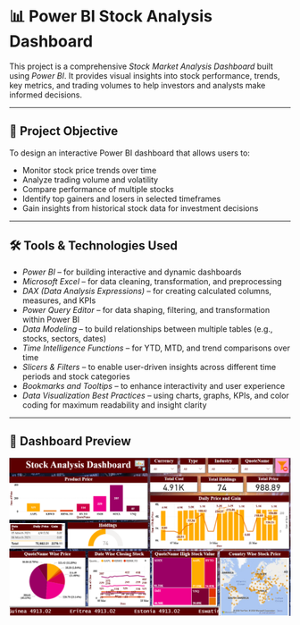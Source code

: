 # 📊 Power BI Stock Analysis Dashboard

This project is a comprehensive *Stock Market Analysis Dashboard* built using *Power BI*. It provides visual insights into stock performance, trends, key metrics, and trading volumes to help investors and analysts make informed decisions.

---

## 🧠 Project Objective

To design an interactive Power BI dashboard that allows users to:

- Monitor stock price trends over time
- Analyze trading volume and volatility
- Compare performance of multiple stocks
- Identify top gainers and losers in selected timeframes
- Gain insights from historical stock data for investment decisions

---

## 🛠 Tools & Technologies Used

- *Power BI* – for building interactive and dynamic dashboards  
- *Microsoft Excel* – for data cleaning, transformation, and preprocessing  
- *DAX (Data Analysis Expressions)* – for creating calculated columns, measures, and KPIs  
- *Power Query Editor* – for data shaping, filtering, and transformation within Power BI  
- *Data Modeling* – to build relationships between multiple tables (e.g., stocks, sectors, dates)  
- *Time Intelligence Functions* – for YTD, MTD, and trend comparisons over time  
- *Slicers & Filters* – to enable user-driven insights across different time periods and stock categories  
- *Bookmarks and Tooltips* – to enhance interactivity and user experience  
- *Data Visualization Best Practices* – using charts, graphs, KPIs, and color coding for maximum readability and insight clarity  

---

## 📸 Dashboard Preview

![Screenshot](Screenshot.png)
